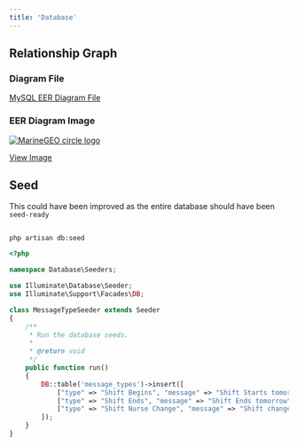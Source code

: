 ```yaml
---
title: 'Database'
---
```



## Relationship Graph

### Diagram File
[MySQL EER Diagram File](../../../../public/db_mysql_relations_careman.mwb)

### EER Diagram Image
<a href="../../../public/db_relations.svg" target="_blank">![MarineGEO circle logo](../../../public/db_relations.svg "MarineGEO logo")</a>

<a href="../../../public/db_relations.svg" target="_blank">View Image</a>

## Seed   
This could have been improved as the entire database should have been `seed-ready`

```shell

php artisan db:seed

```

```php
<?php

namespace Database\Seeders;

use Illuminate\Database\Seeder;
use Illuminate\Support\Facades\DB;

class MessageTypeSeeder extends Seeder
{
    /**
     * Run the database seeds.
     *
     * @return void
     */
    public function run()
    {
        DB::table('message_types')->insert([
            ["type" => "Shift Begins", "message" => "Shift Starts tomorrow"],
            ["type" => "Shift Ends", "message" => "Shift Ends tomorrow"],
            ["type" => "Shift Nurse Change", "message" => "Shift change Nurse"],
        ]);
    }
}

```